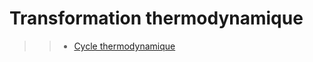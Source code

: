 # Transformation thermodynamique

>> - [Cycle thermodynamique](https://fr.wikipedia.org/wiki/Cycle_thermodynamique)